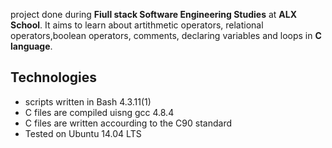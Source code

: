 project done during **Fiull stack Software Engineering Studies** at **ALX School**. It aims to learn about artithmetic operators, relational operators,boolean operators, comments, declaring variables and loops in **C language**.

## Technologies
* scripts written in Bash 4.3.11(1)
* C files are compiled uisng gcc 4.8.4
* C files are written accourding to the C90 standard
* Tested on Ubuntu 14.04 LTS
